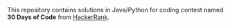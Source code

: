 This repository contains solutions in Java/Python for coding contest named **30 Days of Code** from [HackerRank](https://www.hackerrank.com).